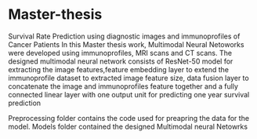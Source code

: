 # Master-thesis
Survival Rate Prediction using diagnostic images and immunoprofiles of Cancer Patients
In this Master thesis work, Multimodal Neural Netoworks were developed using immunoprofiles, MRI scans and CT scans. The designed multimodal neural network consists of ResNet-50 model for extracting the image features,feature embedding layer to extend the immunoprofile dataset to extracted image feature size, data fusion layer to concatenate the image and immunoprofiles feature together and a fully connected linear layer with one output unit for predicting one year survival prediction

Preprocessing folder contains the code used for preapring the data for the model.
Models folder contained the designed Multimodal neural Netowrks
